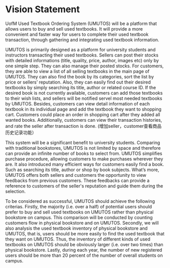 # Vision Statement

UofM Used Textbook Ordering System (UMUTOS) will be a platform that allows users to buy and sell used textbooks. It will provide a more convenient and faster way for users to complete their used textbook transaction, through gathering and integrating used textbook information.

UMUTOS is primarily designed as a platform for university students and instructors transacting their used textbooks. Sellers can post their stocks with detailed informations (title, quality, price, author, images etc) only by one simple step. They can also manage their posted stocks. For customers, they are able to view a list of all selling textbooks in the main page of UMUTOS. They can also find the book by its categories, sort the list by price or sellers’ reputation. Also, they can easily find out their desired textbooks by simply searching its title, author or related course ID. If the desired book is not currently available, customers can add those textbooks to their wish lists, and sellers will be notified servel most needed textbooks by UMUTOS. Besides, customers can view detail information of each textbook in its individual page and add the textbook they want to shopping cart. Customers could place an order in shopping cart after they added all wanted books. Additionally, customers can view their transaction histories, and rate the seller after transaction is done. (增加seller，customer查看商品历史记录功能）

This system will be a significant benefit to university students. Comparing with traditional bookstores, UMUTOS is not limited by space and therefore can provide an infinite number of books to select from. UMUTOS simplifies purchase procedure, allowing customers to make purchases wherever they are. It also introduced many efficient ways for customers easily find a book. Such as searching its title, author or shop by book subjects. What’s more, UMUTOS offers both sellers and customers the opportunity to view feedbacks from previous customers. These feedbacks can provide a reference to customers of the seller's reputation and guide them during the selection. 

To be considered as successful, UMUTOS should achieve the following criterias. Firstly, the majority (i.e. over a half) of potential users should prefer to buy and sell used textbooks on UMUTOS rather than physical bookstore on campus. This comparison will be conducted by counting customers flow in physical bookstore and on UMUTOS. Secondly, we will also analysis the used textbook inventory of physical bookstore and UMUTOS, that is, users should be more easily to find the used textbook that they want on UMUTOS. Thus, the inventory of different kinds of used textbooks on UMUTOS should be obviously larger (i.e. over two times) than physical bookstore. Lastly, during each year, the number of new registered users should be more than 20 percent of the number of overall students on campus.
